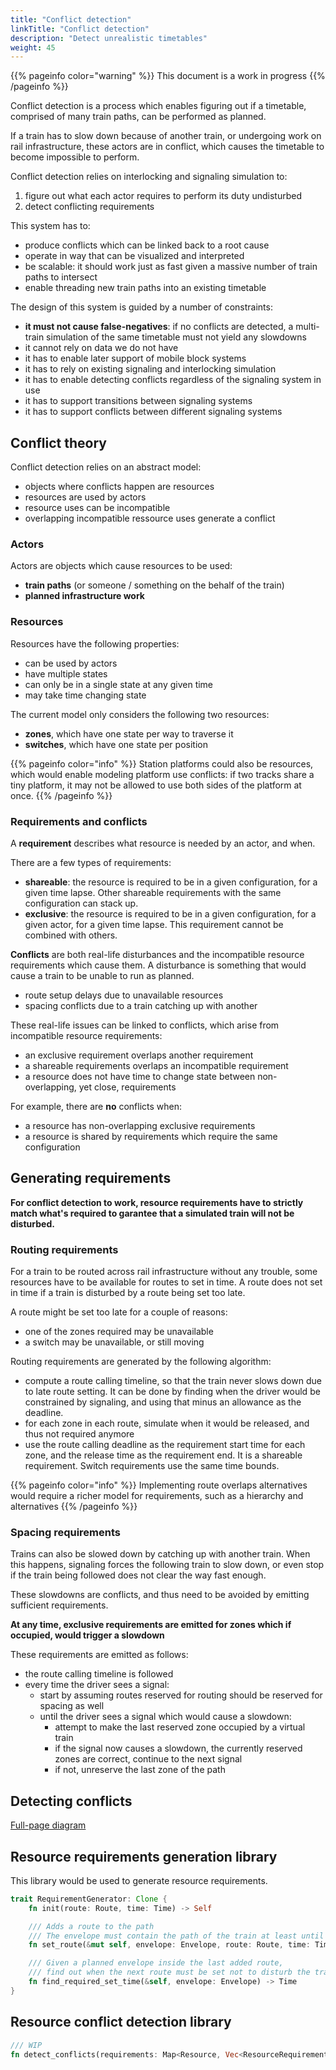 ```yaml
---
title: "Conflict detection"
linkTitle: "Conflict detection"
description: "Detect unrealistic timetables"
weight: 45
---
```


{{% pageinfo color="warning" %}}
This document is a work in progress
{{% /pageinfo %}}

Conflict detection is a process which enables figuring out if a timetable,
comprised of many train paths, can be performed as planned.

If a train has to slow down because of another train, or undergoing work on
rail infrastructure, these actors are in conflict, which causes the timetable
to become impossible to perform.

Conflict detection relies on interlocking and signaling simulation to:
1) figure out what each actor requires to perform its duty undisturbed
2) detect conflicting requirements

This system has to:
 - produce conflicts which can be linked back to a root cause
 - operate in way that can be visualized and interpreted
 - be scalable: it should work just as fast given a massive number of train paths to intersect
 - enable threading new train paths into an existing timetable

The design of this system is guided by a number of constraints:
 - **it must not cause false-negatives**: if no conflicts are detected, a multi-train simulation of the same timetable must not yield any slowdowns
 - it cannot rely on data we do not have
 - it has to enable later support of mobile block systems
 - it has to rely on existing signaling and interlocking simulation
 - it has to enable detecting conflicts regardless of the signaling system in use
 - it has to support transitions between signaling systems
 - it has to support conflicts between different signaling systems

## Conflict theory

Conflict detection relies on an abstract model:
 - objects where conflicts happen are resources
 - resources are used by actors
 - resource uses can be incompatible
 - overlapping incompatible ressource uses generate a conflict

### Actors

Actors are objects which cause resources to be used:
 - **train paths** (or someone / something on the behalf of the train)
 - **planned infrastructure work**

### Resources

Resources have the following properties:
 - can be used by actors
 - have multiple states
 - can only be in a single state at any given time
 - may take time changing state

The current model only considers the following two resources:
 - **zones**, which have one state per way to traverse it
 - **switches**, which have one state per position

{{% pageinfo color="info" %}}
Station platforms could also be resources, which would enable modeling platform use conflicts: if two tracks share a tiny platform, it may not be allowed to use both sides of the platform at once.
{{% /pageinfo %}}

### Requirements and conflicts

A **requirement** describes what resource is needed by an actor, and when.

There are a few types of requirements:
 - **shareable**: the resource is required to be in a given configuration, for a given time lapse. Other shareable requirements with the same configuration can stack up.
 - **exclusive**: the resource is required to be in a given configuration, for a given actor, for a given time lapse. This requirement cannot be combined with others.

**Conflicts** are both real-life disturbances and the incompatible resource requirements which cause them. A disturbance is something that would cause a train to be unable to run as planned.
 - route setup delays due to unavailable resources
 - spacing conflicts due to a train catching up with another

These real-life issues can be linked to conflicts, which arise from incompatible resource requirements:
 - an exclusive requirement overlaps another requirement
 - a shareable requirements overlaps an incompatible requirement
 - a resource does not have time to change state between non-overlapping, yet close, requirements

For example, there are **no** conflicts when:
 - a resource has non-overlapping exclusive requirements
 - a resource is shared by requirements which require the same configuration

## Generating requirements

**For conflict detection to work, resource requirements have to strictly match what's required
to garantee that a simulated train will not be disturbed.**

### Routing requirements

For a train to be routed across rail infrastructure without any trouble, some resources have to
be available for routes to set in time. A route does not set in time if a train is disturbed by
a route being set too late.

A route might be set too late for a couple of reasons:
 - one of the zones required may be unavailable
 - a switch may be unavailable, or still moving

Routing requirements are generated by the following algorithm:
- compute a route calling timeline, so that the train never slows down due to late route setting.
  It can be done by finding when the driver would be constrained by signaling, and using that minus an allowance as the deadline.
- for each zone in each route, simulate when it would be released, and thus not required anymore
- use the route calling deadline as the requirement start time for each zone, and the release time as the requirement end. It is a shareable requirement.
  Switch requirements use the same time bounds.

{{% pageinfo color="info" %}}
Implementing route overlaps alternatives would require a richer model for requirements, such as a hierarchy and alternatives
{{% /pageinfo %}}

### Spacing requirements

Trains can also be slowed down by catching up with another train.
When this happens, signaling forces the following train to slow down,
or even stop if the train being followed does not clear the way fast enough.

These slowdowns are conflicts, and thus need to be avoided by emitting sufficient requirements.

**At any time, exclusive requirements are emitted for zones which if occupied, would trigger a slowdown**

These requirements are emitted as follows:
 - the route calling timeline is followed
 - every time the driver sees a signal:
   - start by assuming routes reserved for routing should be reserved for spacing as well
   - until the driver sees a signal which would cause a slowdown:
     - attempt to make the last reserved zone occupied by a virtual train
     - if the signal now causes a slowdown, the currently reserved zones are correct, continue to the next signal
     - if not, unreserve the last zone of the path

## Detecting conflicts

[Full-page diagram](./conflict-diagram.html)

<script type="application/javascript" src="mkt.js"></script>
<object onload="mkt_hydrate(this.contentDocument.rootElement)" type="image/svg+xml" data="conflict-diagram.svg"></object>


## Resource requirements generation library

This library would be used to generate resource requirements.

```rust
trait RequirementGenerator: Clone {
    fn init(route: Route, time: Time) -> Self

    /// Adds a route to the path
    /// The envelope must contain the path of the train at least until the start of the route
    fn set_route(&mut self, envelope: Envelope, route: Route, time: Time) -> Vec<ResourceRequirement>

    /// Given a planned envelope inside the last added route,
    /// find out when the next route must be set not to disturb the train.
    fn find_required_set_time(&self, envelope: Envelope) -> Time
}
```


## Resource conflict detection library

```rust
/// WIP
fn detect_conflicts(requirements: Map<Resource, Vec<ResourceRequirements>>) -> Vec<Conflicts>
```
